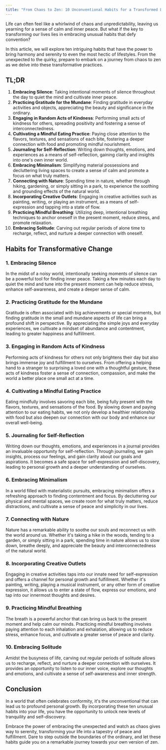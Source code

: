 ```yaml
---
title: "From Chaos to Zen: 10 Unconventional Habits for a Transformed Life"
---
```


Life can often feel like a whirlwind of chaos and unpredictability, leaving us yearning for a sense of calm and inner peace. But what if the key to transforming our lives lies in embracing unusual habits that defy convention?

In this article, we will explore ten intriguing habits that have the power to bring harmony and serenity to even the most hectic of lifestyles. From the unexpected to the quirky, prepare to embark on a journey from chaos to zen as we delve into these transformative practices.

## TL;DR

1. **Embracing Silence**: Taking intentional moments of silence throughout the day to quiet the mind and cultivate inner peace.
1. **Practicing Gratitude for the Mundane**: Finding gratitude in everyday activities and objects, appreciating the beauty and significance in the ordinary.
1. **Engaging in Random Acts of Kindness**: Performing small acts of kindness for others, spreading positivity and fostering a sense of interconnectedness.
1. **Cultivating a Mindful Eating Practice**: Paying close attention to the flavors, textures, and sensations of each bite, fostering a deeper connection with food and promoting mindful nourishment.
1. **Journaling for Self-Reflection**: Writing down thoughts, emotions, and experiences as a means of self-reflection, gaining clarity and insights into one's own inner world.
1. **Embracing Minimalism**: Simplifying material possessions and decluttering living spaces to create a sense of calm and promote a focus on what truly matters.
1. **Connecting with Nature**: Spending time in nature, whether through hiking, gardening, or simply sitting in a park, to experience the soothing and grounding effects of the natural world.
1. **Incorporating Creative Outlets**: Engaging in creative activities such as painting, writing, or playing an instrument, as a means of self-expression and tapping into a state of flow.
1. **Practicing Mindful Breathing**: Utilizing deep, intentional breathing techniques to anchor oneself in the present moment, reduce stress, and promote relaxation.
1. **Embracing Solitude**: Carving out regular periods of alone time to recharge, reflect, and nurture a deeper connection with oneself.

## Habits for Transformative Change

### 1. Embracing Silence

In the midst of a noisy world, intentionally seeking moments of silence can be a powerful tool for finding inner peace. Taking a few minutes each day to quiet the mind and tune into the present moment can help reduce stress, enhance self-awareness, and create a deeper sense of calm.

### 2. Practicing Gratitude for the Mundane

Gratitude is often associated with big achievements or special moments, but finding gratitude in the small and mundane aspects of life can bring a profound shift in perspective. By appreciating the simple joys and everyday experiences, we cultivate a mindset of abundance and contentment, leading to greater happiness and fulfillment.

### 3. Engaging in Random Acts of Kindness

Performing acts of kindness for others not only brightens their day but also brings immense joy and fulfillment to ourselves. From offering a helping hand to a stranger to surprising a loved one with a thoughtful gesture, these acts of kindness foster a sense of connection, compassion, and make the world a better place one small act at a time.

### 4. Cultivating a Mindful Eating Practice

Eating mindfully involves savoring each bite, being fully present with the flavors, textures, and sensations of the food. By slowing down and paying attention to our eating habits, we not only develop a healthier relationship with food but also deepen our connection with our body and enhance our overall well-being.

### 5. Journaling for Self-Reflection

Writing down our thoughts, emotions, and experiences in a journal provides an invaluable opportunity for self-reflection. Through journaling, we gain insights, process our feelings, and gain clarity about our goals and aspirations. It becomes a safe space for self-expression and self-discovery, leading to personal growth and a deeper understanding of ourselves.

### 6. Embracing Minimalism

In a world filled with materialistic pursuits, embracing minimalism offers a refreshing approach to finding contentment and focus. By decluttering our physical and mental spaces, we create room for what truly matters, reduce distractions, and cultivate a sense of peace and simplicity in our lives.

### 7. Connecting with Nature

Nature has a remarkable ability to soothe our souls and reconnect us with the world around us. Whether it's taking a hike in the woods, tending to a garden, or simply sitting in a park, spending time in nature allows us to slow down, breathe deeply, and appreciate the beauty and interconnectedness of the natural world.

### 8. Incorporating Creative Outlets

Engaging in creative activities taps into our innate need for self-expression and offers a channel for personal growth and fulfillment. Whether it's painting, writing, playing a musical instrument, or any other form of creative expression, it allows us to enter a state of flow, express our emotions, and tap into our innermost thoughts and desires.

### 9. Practicing Mindful Breathing

The breath is a powerful anchor that can bring us back to the present moment and help calm our minds. Practicing mindful breathing involves paying attention to each inhalation and exhalation, allowing us to reduce stress, enhance focus, and cultivate a greater sense of peace and clarity.

### 10. Embracing Solitude

Amidst the busyness of life, carving out regular periods of solitude allows us to recharge, reflect, and nurture a deeper connection with ourselves. It provides an opportunity to listen to our inner voice, explore our thoughts and emotions, and cultivate a sense of self-awareness and inner strength.

## Conclusion

In a world that often celebrates conformity, it's the unconventional that can lead us to profound personal growth. By incorporating these ten unusual habits into your life, you have the opportunity to unlock new levels of tranquility and self-discovery.

Embrace the power of embracing the unexpected and watch as chaos gives way to serenity, transforming your life into a tapestry of peace and fulfillment. Dare to step outside the boundaries of the ordinary, and let these habits guide you on a remarkable journey towards your own version of zen.
